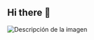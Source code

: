 ## Hi there 👋
![Descripción de la imagen](https://tse3.mm.bing.net/th/id/OIP.JwXkzUFH_1_HL7yt7KWmagHaJQ?rs=1&pid=ImgDetMain&o=7&rm=3)
